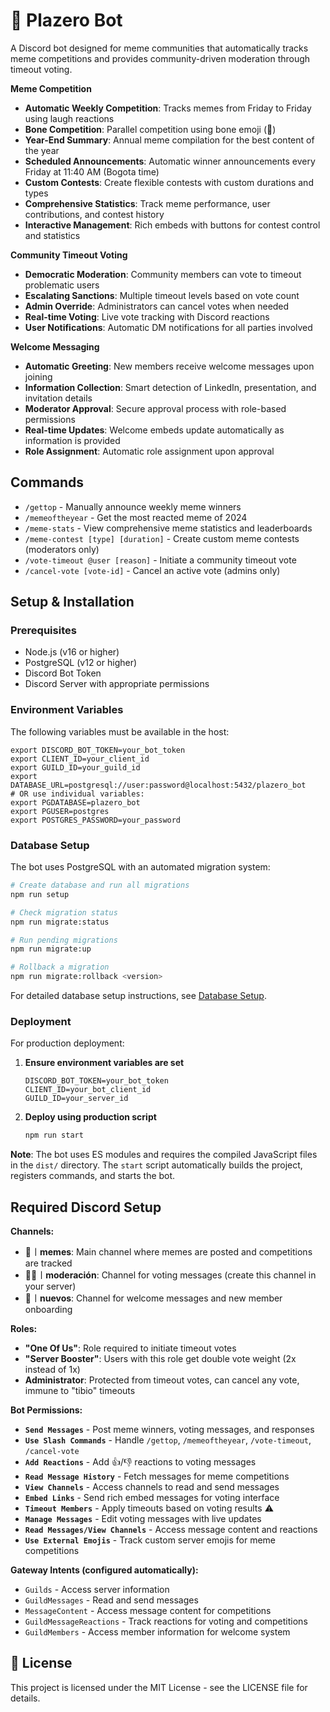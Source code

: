 # 🤖 Plazero Bot

A Discord bot designed for meme communities that automatically tracks meme competitions and provides community-driven moderation through timeout voting.

**Meme Competition**

-   **Automatic Weekly Competition**: Tracks memes from Friday to Friday using laugh reactions
-   **Bone Competition**: Parallel competition using bone emoji (🦴)
-   **Year-End Summary**: Annual meme compilation for the best content of the year
-   **Scheduled Announcements**: Automatic winner announcements every Friday at 11:40 AM (Bogota time)
-   **Custom Contests**: Create flexible contests with custom durations and types
-   **Comprehensive Statistics**: Track meme performance, user contributions, and contest history
-   **Interactive Management**: Rich embeds with buttons for contest control and statistics

**Community Timeout Voting**

-   **Democratic Moderation**: Community members can vote to timeout problematic users
-   **Escalating Sanctions**: Multiple timeout levels based on vote count
-   **Admin Override**: Administrators can cancel votes when needed
-   **Real-time Voting**: Live vote tracking with Discord reactions
-   **User Notifications**: Automatic DM notifications for all parties involved

**Welcome Messaging**

-   **Automatic Greeting**: New members receive welcome messages upon joining
-   **Information Collection**: Smart detection of LinkedIn, presentation, and invitation details
-   **Moderator Approval**: Secure approval process with role-based permissions
-   **Real-time Updates**: Welcome embeds update automatically as information is provided
-   **Role Assignment**: Automatic role assignment upon approval

## Commands

-   `/gettop` - Manually announce weekly meme winners
-   `/memeoftheyear` - Get the most reacted meme of 2024
-   `/meme-stats` - View comprehensive meme statistics and leaderboards
-   `/meme-contest [type] [duration]` - Create custom meme contests (moderators only)
-   `/vote-timeout @user [reason]` - Initiate a community timeout vote
-   `/cancel-vote [vote-id]` - Cancel an active vote (admins only)

## Setup & Installation

### Prerequisites

-   Node.js (v16 or higher)
-   PostgreSQL (v12 or higher)
-   Discord Bot Token
-   Discord Server with appropriate permissions

### Environment Variables

The following variables must be available in the host:

```env
export DISCORD_BOT_TOKEN=your_bot_token
export CLIENT_ID=your_client_id
export GUILD_ID=your_guild_id
export DATABASE_URL=postgresql://user:password@localhost:5432/plazero_bot
# OR use individual variables:
export PGDATABASE=plazero_bot
export PGUSER=postgres
export POSTGRES_PASSWORD=your_password
```

### Database Setup

The bot uses PostgreSQL with an automated migration system:

```bash
# Create database and run all migrations
npm run setup

# Check migration status
npm run migrate:status

# Run pending migrations
npm run migrate:up

# Rollback a migration
npm run migrate:rollback <version>
```

For detailed database setup instructions, see [Database Setup](src/migrations/DB_SETUP.md).

### Deployment

For production deployment:

1. **Ensure environment variables are set**

    ```env
    DISCORD_BOT_TOKEN=your_bot_token
    CLIENT_ID=your_bot_client_id
    GUILD_ID=your_server_id
    ```

2. **Deploy using production script**
    ```bash
    npm run start
    ```

**Note**: The bot uses ES modules and requires the compiled JavaScript files in the `dist/` directory. The `start` script automatically builds the project, registers commands, and starts the bot.

## Required Discord Setup

**Channels:**

-   **🤣︱memes**: Main channel where memes are posted and competitions are tracked
-   **🧑‍⚖️︱moderación**: Channel for voting messages (create this channel in your server)
-   **👋︱nuevos**: Channel for welcome messages and new member onboarding

**Roles:**

-   **"One Of Us"**: Role required to initiate timeout votes
-   **"Server Booster"**: Users with this role get double vote weight (2x instead of 1x)
-   **Administrator**: Protected from timeout votes, can cancel any vote, immune to "tibio" timeouts

**Bot Permissions:**

-   **`Send Messages`** - Post meme winners, voting messages, and responses
-   **`Use Slash Commands`** - Handle `/gettop`, `/memeoftheyear`, `/vote-timeout`, `/cancel-vote`
-   **`Add Reactions`** - Add 👍/👎 reactions to voting messages
-   **`Read Message History`** - Fetch messages for meme competitions
-   **`View Channels`** - Access channels to read and send messages
-   **`Embed Links`** - Send rich embed messages for voting interface
-   **`Timeout Members`** - Apply timeouts based on voting results ⚠️
-   **`Manage Messages`** - Edit voting messages with live updates
-   **`Read Messages/View Channels`** - Access message content and reactions
-   **`Use External Emojis`** - Track custom server emojis for meme competitions

**Gateway Intents (configured automatically):**

-   `Guilds` - Access server information
-   `GuildMessages` - Read and send messages
-   `MessageContent` - Access message content for competitions
-   `GuildMessageReactions` - Track reactions for voting and competitions
-   `GuildMembers` - Access member information for welcome system

## 📄 License

This project is licensed under the MIT License - see the LICENSE file for details.
